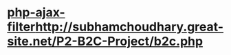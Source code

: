 # [php-ajax-filter](http://subhamchoudhary.great-site.net/P2-B2C-Project/b2c.php)http://subhamchoudhary.great-site.net/P2-B2C-Project/b2c.php

